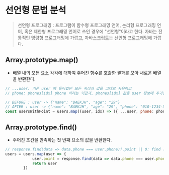 # 선언형 문법 분석

> 선언형 프로그래밍 : 프로그램이 함수형 프로그래밍 언어, 논리형 프로그래밍 언어, 혹은 제한형 프로그래밍 언어로 쓰인 경우에 "선언형"이라고 한다. 자바는 전통적인 명령형 프로그래밍에 가깝고, 자바스크립트는 선언형 프로그래밍에 가깝다.

## Array.prototype.map()

- 배열 내의 모든 요소 각각에 대하여 주어진 함수를 호출한 결과를 모아 새로운 배열을 반환한다.

```javascript
// ...user: 기존 user 에 들어있던 모든 속성과 값을 그대로 사용하고
// phone: phones[idx] phone 이라는 키값과, phones[idx] 값을 user 정보에 추가한다.

// BEFORE : user -> {"name": "BAEKJH", "age": "29"} 
// AFTER : user -> {"name": "BAEKJH", "age": "29", "phone": "010-1234-5678"} 
const usersWithPoint = users.map((user, idx) => ({ ...user, phone: phones[idx] }))
```

## Array.prototype.find()

- 주어진 조건을 만족하는 첫 번째 요소의 값을 반환한다.

```javascript
// response.find(data => data.phone === user.phone)?.point || 0: find 결과가 존재하면 point 속성에 대한 값을 가져오고 아니면 0  
users = users.map(user => {
            user.point = response.find(data => data.phone === user.phone)?.point || 0
            return user
        })
```
